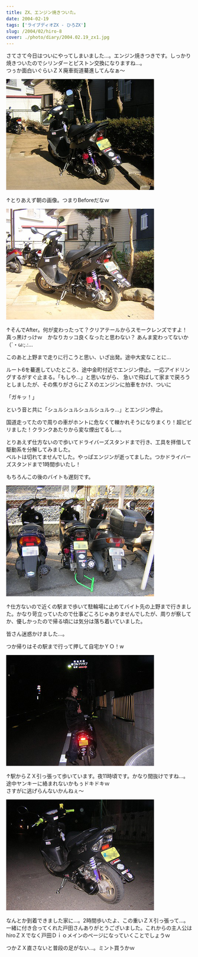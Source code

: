 ```yaml
---
title: ZX、エンジン焼きついた。
date: 2004-02-19
tags: ['ライブディオZX - ひろZX']
slug: /2004/02/hiro-8
cover: ./photo/diary/2004.02.19_zx1.jpg
---
```



<p class="sentence spacing10">さてさて今日はついにやってしまいました...。エンジン焼きつきです。しっかり焼きついたのでシリンダーとピストン交換になりますね...。<br>
つぅか面白いぐらいＺＸ廃車街道驀進してんなぁ～</p>
<div class="center spacing"><img class="img-fluid" src="./photo/diary/2004.02.19_zx1.jpg" alt=""></div>
<p class="sentence spacing10">↑とりあえず朝の画像。つまりBeforeだなｗ</p>
<div class="center spacing"><img class="img-fluid" src="./photo/diary/2004.02.19_zx2.jpg" alt=""></div>
<p class="sentence">↑そんでAfter。何が変わったって？クリアテールからスモークレンズですよ！<br>
真っ黒けっけｗ　かなりカッコ良くなったと思わない？ あんま変わってないか（´・ω:;.:...</p>
<p class="sentence">このあと上野まで走りに行こうと思い、いざ出発。途中大変なことに...</p>

<p class="sentence">ルート6を驀進していたところ、途中金町付近でエンジン停止。一応アイドリングするがすぐ止まる。「もしや...」と思いながら、 急いで飛ばして家まで戻ろうとしましたが、その焦りがさらにＺＸのエンジンに拍車をかけ、ついに</p>
<p class="sentence huge">「ガキッ！」</p>
<p class="sentence">という音と共に「シュルシュルシュルシュルゥ...」とエンジン停止。</p>
<p class="sentence">国道走ってたので周りの車がホントに危なくて轢かれそうになりまくり！超ビビリました！クランクあたりから変な煙出てるし...。</p>
<p class="sentence">とりあえず仕方ないので歩いてドライバーズスタンドまで行き、工具を拝借して駆動系を分解してみました。<br>
ベルトは切れてませんでした。やっぱエンジンが逝ってました。つかドライバーズスタンドまで1時間歩いたし！</p>
<p class="sentence spacing10">もちろんこの後のバイトも遅刻です。</p>
<div class="center spacing"><img class="img-fluid" src="./photo/diary/2004.02.19_zx3.jpg" alt=""></div>
<p class="sentence">↑仕方ないので近くの駅まで歩いて駐輪場に止めてバイト先の上野まで行きました。かなり苛立っていたので仕事どころじゃありませんでしたが、周りが察してか、優しかったので帰る頃には気分は落ち着いていました。</p>
<p class="sentence">皆さん迷惑かけました...。</p>
<p class="sentence spacing10">つか帰りはその駅まで行って押して自宅かＹＯ！w</p>
<div class="center spacing"><img class="img-fluid" src="./photo/diary/2004.02.19_zx4.jpg" alt=""></div>
<p class="sentence spacing10">↑駅からＺＸ引っ張って歩いています。夜11時頃です。かなり間抜けですね...。途中ヤンキーに絡まれないかもぅドキドキｗ<br>さすがに逃げらんないかんねぇ～</p>
<div class="center spacing"><img class="img-fluid" src="./photo/diary/2004.02.19_zx5.jpg" alt=""></div>
<p class="sentence">なんとか到着できました家に...。2時間歩いたよ、この重いＺＸ引っ張って...。
一緒に付き合ってくれた戸田さんありがとうございました。これからの主人公はhiroＺＸでなく戸田Ｄｉｏメインのページになっていくことでしょうｗ</p>
<p class="sentence">つかＺＸ直さないと普段の足がない...。ミント買うかｗ </p>
